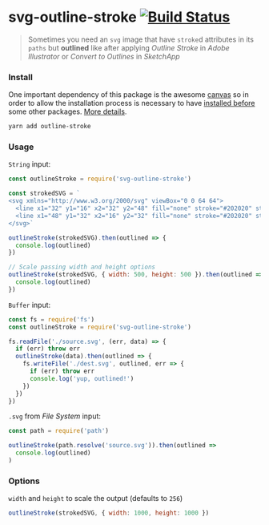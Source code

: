 # svg-outline-stroke [![Build Status](https://travis-ci.org/elrumordelaluz/outline-stroke.svg?branch=master)](https://travis-ci.org/elrumordelaluz/outline-stroke)

> Sometimes you need an `svg` image that have `stroke`d attributes in its
> `paths` but **outlined** like after applying _Outline Stroke_ in _Adobe
> Illustrator_ or _Convert to Outlines_ in _SketchApp_

### Install

One important dependency of this package is the awesome
[canvas](https://github.com/Automattic/node-canvas) so in order to allow the
installation process is necessary to have
[installed before](https://github.com/Automattic/node-canvas#installation) some
other packages.
[More details](https://github.com/Automattic/node-canvas/wiki/_pages).

```zsh
yarn add outline-stroke
```

### Usage

`String` input:

```js
const outlineStroke = require('svg-outline-stroke')

const strokedSVG = `
<svg xmlns="http://www.w3.org/2000/svg" viewBox="0 0 64 64">
  <line x1="32" y1="16" x2="32" y2="48" fill="none" stroke="#202020" stroke-miterlimit="10" stroke-width="2"/>
  <line x1="48" y1="32" x2="16" y2="32" fill="none" stroke="#202020" stroke-miterlimit="10" stroke-width="2"/>
</svg>`

outlineStroke(strokedSVG).then(outlined => {
  console.log(outlined)
})

// Scale passing width and height options
outlineStroke(strokedSVG, { width: 500, height: 500 }).then(outlined => {
  console.log(outlined)
})
```

`Buffer` input:

```js
const fs = require('fs')
const outlineStroke = require('svg-outline-stroke')

fs.readFile('./source.svg', (err, data) => {
  if (err) throw err
  outlineStroke(data).then(outlined => {
    fs.writeFile('./dest.svg', outlined, err => {
      if (err) throw err
      console.log('yup, outlined!')
    })
  })
})
```

`.svg` from _File System_ input:

```js
const path = require('path')

outlineStroke(path.resolve('source.svg')).then(outlined =>
  console.log(outlined)
)
```

### Options

`width` and `height` to scale the output (defaults to `256`)

```js
outlineStroke(strokedSVG, { width: 1000, height: 1000 })
```
